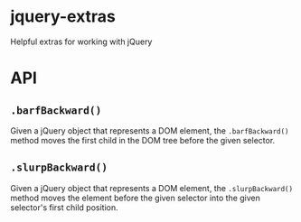 # jquery-extras
Helpful extras for working with jQuery

# API

## `.barfBackward()`

Given a jQuery object that represents a DOM element, the `.barfBackward()` method moves the first child in the DOM tree before the given selector.

## `.slurpBackward()`

Given a jQuery object that represents a DOM element, the `.slurpBackward()` method moves the element before the given selector into the given selector's first child position.
